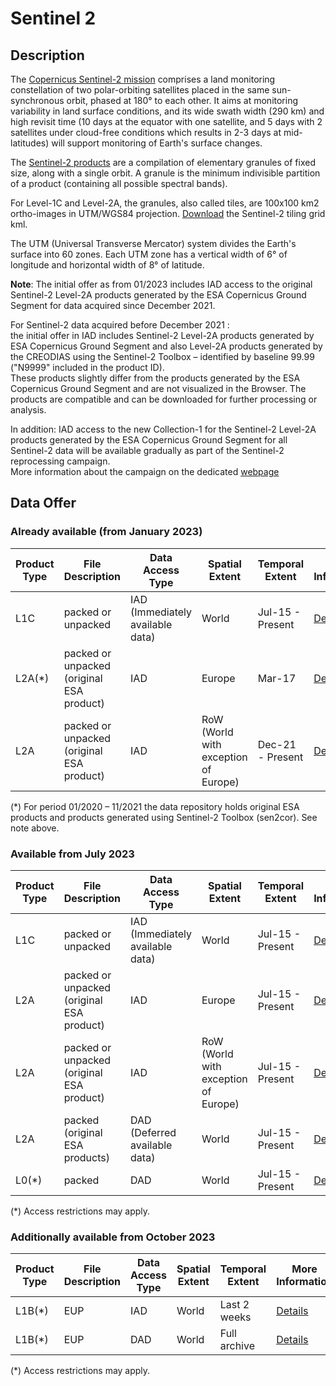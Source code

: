 # Sentinel 2


## Description
The [Copernicus Sentinel-2 mission](https://sentinels.copernicus.eu/web/sentinel/missions/sentinel-2) comprises a land monitoring constellation of two polar-orbiting satellites placed in the same sun-synchronous orbit, phased at 180° to each other. It aims at monitoring variability in land surface conditions, and its wide swath width (290 km) and high revisit time (10 days at the equator with one satellite, and 5 days with 2 satellites under cloud-free conditions which results in 2-3 days at mid-latitudes) will support monitoring of Earth's surface changes.

The [Sentinel-2 products](https://sentinels.copernicus.eu/web/sentinel/missions/sentinel-2/data-products) are a compilation of elementary granules of fixed size, along with a single orbit. A granule is the minimum indivisible partition of a product (containing all possible spectral bands).

For Level-1C and Level-2A, the granules, also called tiles, are 100x100 km2 ortho-images in UTM/WGS84 projection. [Download](https://sentinels.copernicus.eu/documents/247904/1955685/S2A_OPER_GIP_TILPAR_MPC__20151209T095117_V20150622T000000_21000101T000000_B00.kml/ec05e22c-a2bc-4a13-9e84-02d5257b09a8) the Sentinel-2 tiling grid kml.

The UTM (Universal Transverse Mercator) system divides the Earth's surface into 60 zones. Each UTM zone has a vertical width of 6° of longitude and horizontal width of 8° of latitude.

<!-- ### Attention:
Until the complete set of currently reprocessed data for S2 L2A will be come available (ca. July 2023) the following shall be considered with respects to S2 L2A data:<br>
**All Sentinel-2 L2A products newer than December 1st, 2021 stored in the Copernicus Data Space Ecosystem repository are produced by the Copernicus Ground Segment.**<br>
The products from period between January 1st 2020 and November 31st 2021 are mix of products from the ground segment and generated by CREODIAS using the sen2cor processor.
These products slightly differ from the products generated by the Copernicus Ground Segment and are not visualized in the Browser. The products are compatible and can be downloaded for further processing or analysis. <br>

The products generated by CREODIAS using sen2cor are indicated by "N9999" identifying the processing baseline.<br>
*Example:<br>
Original ESA product: S2B_MSIL2A_20220518T073609_**N0400**_R092_T38SMA_20220518T093719.SAFE 

Product generated by CREODIAS: S2A_MSIL2A_20210905T143731_**N9999**_R096_T20QQD_20221112T112946.SAFE 
More information on the sen2cor and difference in the processing chain can be found [here](https://step.esa.int/main/snap-supported-plugins/sen2cor/sen2cor-v2-11/).

In addition: IAD access to the new Collection-1 for the Sentinel-2 Level-2A products generated by the ESA Copernicus Ground Segment for all Sentinel-2 data will be available gradually as part of the Sentinel-2 reprocessing campaign.   

<br>
The table below indicates for each type of user level product, the format in which the data will be available, the access type (IAD or DAD), the spatial and temporal extent of the offer and from when the data will be available in the Copernicus Data Space Ecosystem. 
The data offer will gradually extend starting from January 2023. -->

**Note**: The initial offer as from 01/2023 includes IAD access to the original Sentinel-2 Level-2A products generated by the ESA Copernicus Ground Segment for data acquired since December 2021. 

For Sentinel-2 data acquired before December 2021 :<br>
    the initial offer in IAD includes  Sentinel-2 Level-2A products generated by ESA Copernicus Ground Segment and also Level-2A products generated by the CREODIAS using the Sentinel-2 Toolbox – identified by baseline 99.99 ("N9999" included in the product ID). <br>
These products slightly differ from the products generated by the ESA Copernicus Ground Segment and are not visualized in the Browser. The products are compatible and can be downloaded for further processing or analysis.
	
In addition: IAD access to the new Collection-1 for the Sentinel-2 Level-2A products generated by the ESA Copernicus Ground Segment for all Sentinel-2 data will be available gradually as part of the Sentinel-2 reprocessing campaign.  
More information about the campaign on the dedicated [webpage](https://sentinels.copernicus.eu/web/sentinel/technical-guides/sentinel-2-msi/copernicus-sentinel-2-collection-1-availability-status)


## Data Offer
### Already available (from January 2023)

|Product Type| File Description| Data Access Type | Spatial Extent | Temporal Extent | More Information | Available from |
|------------ | ---------------------- | ---------------------- | ------------ | ------------ | ------------| -----------|
|L1C | packed or unpacked | IAD (Immediately available data) | World | Jul-15 - Present | [Details](https://sentinels.copernicus.eu/web/sentinel/missions/sentinel-2/data-products)| Jan-23|
|L2A(*) | packed or unpacked (original ESA product) | IAD | Europe | Mar-17 | [Details](https://sentinels.copernicus.eu/web/sentinel/missions/sentinel-2/data-products)| Jan-23|
|L2A | packed or unpacked (original ESA product) | IAD | RoW (World with exception of Europe) | Dec-21 - Present | [Details](https://sentinels.copernicus.eu/web/sentinel/missions/sentinel-2/data-products)| Jan-23|

(*) For period 01/2020 – 11/2021 the data repository holds original ESA products and products generated using Sentinel-2 Toolbox (sen2cor). See note above. 

### Available from July 2023
|Product Type| File Description| Data Access Type | Spatial Extent | Temporal Extent | More Information | Available from |
|------------ | ---------------------- | ---------------------- | ------------ | ------------ | ------------| -----------|
|L1C | packed or unpacked | IAD (Immediately available data) | World | Jul-15 - Present | [Details](https://sentinels.copernicus.eu/web/sentinel/missions/sentinel-2/data-products)| Jan-23|
|L2A | packed or unpacked (original ESA product) | IAD | Europe | Jul-15 - Present | [Details](https://sentinels.copernicus.eu/web/sentinel/missions/sentinel-2/data-products)| Jan-23|
|L2A | packed or unpacked (original ESA product) | IAD | RoW (World with exception of Europe) | Jul-15 - Present | [Details](https://sentinels.copernicus.eu/web/sentinel/missions/sentinel-2/data-products)| Jan-23|
|L2A | packed (original ESA products) | DAD (Deferred available data) | World | Jul-15 - Present | [Details](https://sentinels.copernicus.eu/web/sentinel/missions/sentinel-2/data-products)| Jul-23|
|L0(*) | packed | DAD | World | Jul-15 - Present | [Details](https://sentinels.copernicus.eu/web/sentinel/missions/sentinel-2/data-products)| Jul-23|

(*) Access restrictions may apply.


### Additionally available from October 2023
|Product Type| File Description| Data Access Type | Spatial Extent | Temporal Extent | More Information | Available from |
|------------ | ---------------------- | ---------------------- | ------------ | ------------ | ------------| -----------|
|L1B(*) | EUP | IAD | World | Last 2 weeks | [Details](https://sentinels.copernicus.eu/web/sentinel/missions/sentinel-2/data-products)| Oct-23|
|L1B(*) | EUP | DAD | World | Full archive | [Details](https://sentinels.copernicus.eu/web/sentinel/missions/sentinel-2/data-products)| Oct-23|

(*) Access restrictions may apply.

<!--|Product Type| File Description| Data Access Type | Spatial Extent | Temporal Extent | More Information | Available from |
|------------ | ---------------------- | ---------------------- | ------------ | ------------ | ------------| -----------|
|L1C | packed | IAD (Immediately available data) | World | Last 1 month | [Details](https://sentinels.copernicus.eu/web/sentinel/missions/sentinel-2/data-products)| Jan-23|
|L1C | unpacked | IAD | World | Jul-15 - Present | [Details](https://sentinels.copernicus.eu/web/sentinel/missions/sentinel-2/data-products)| Jan-23|
|L1C | packed | DAD (Deferred available data) | World | Jul-15 - Present | [Details](https://sentinels.copernicus.eu/web/sentinel/missions/sentinel-2/data-products)| Jul-23|
|L2A | packed | IAD | World | Last 1 month | [Details](https://sentinels.copernicus.eu/web/sentinel/missions/sentinel-2/data-products)| Jan-23|
|L2A | unpacked (original ESA products) | IAD | Europe? World? | Jul-xx - Present | [Details](https://sentinels.copernicus.eu/web/sentinel/missions/sentinel-2/data-products)| Jan-23|
|L2A | unpacked | IAD | Europe | Jul-15 - Present | [Details](https://sentinels.copernicus.eu/web/sentinel/missions/sentinel-2/data-products)| Jan-23|
|L2A | unpacked | IAD | RoW (World with exception of Europe) | Oct-21 - Present | [Details](https://sentinels.copernicus.eu/web/sentinel/missions/sentinel-2/data-products)| Jan-23|
|L2A | unpacked (original ESA products) | IAD | World | Jul-15 - Present | [Details](https://sentinels.copernicus.eu/web/sentinel/missions/sentinel-2/data-products)| Jul-23|
|L0(*) | packed | DAD | World | Jul-15 - Present | [Details](https://sentinels.copernicus.eu/web/sentinel/missions/sentinel-2/data-products)| Jul-23|
|L1B(*) | EUP | IAD | World | Last 2 weeks | [Details](https://sentinels.copernicus.eu/web/sentinel/missions/sentinel-2/data-products)| Oct-23|

(*) Access restrictions may apply.-->
